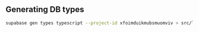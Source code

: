 ## Generating DB types

```bash
supabase gen types typescript --project-id xfoimduikmubsmuomviv > src/lib/database_new.types.ts
```
